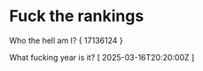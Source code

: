 # Fuck the rankings

Who the hell am I?
{ 17136124 }

What fucking year is it?
[ 2025-03-16T20:20:00Z ]
